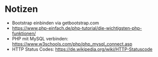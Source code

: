 # Notizen

* Bootstrap einbinden via getbootstrap.com
* https://www.php-einfach.de/php-tutorial/die-wichtigsten-php-funktionen/
* PHP mit MySQL verbinden: https://www.w3schools.com/php/php_mysql_connect.asp
* HTTP Status Codes: https://de.wikipedia.org/wiki/HTTP-Statuscode